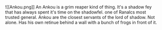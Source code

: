 ![[Ankou.png]]
An Ankou is a grim reaper kind of thing. It's a shadow fey that has always spent it's time on the shadowfel.
one of Ranalcs most trusted general. 
Ankou are the closest servants of the lord of shadow.
Not alone. Has his own retinue behind a wall with a bunch of frogs in front of it. 
